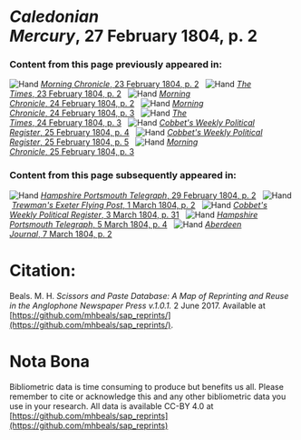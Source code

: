 # *Caledonian Mercury*, 27 February 1804, p. 2  
  
### Content from this page previously appeared in:  
![Hand](http://scissorsandpaste.net/wp-content/uploads/2017/06/smallhandpointer.png) [*Morning Chronicle*, 23 February 1804, p. 2](https://mhbeals.github.io/sap_html/Morning-Chronicle/Morning-Chronicle-23-February-1804-p-2)  
![Hand](http://scissorsandpaste.net/wp-content/uploads/2017/06/smallhandpointer.png) [*The Times*, 23 February 1804, p. 2](https://mhbeals.github.io/sap_html/The-Times/The-Times-23-February-1804-p-2)  
![Hand](http://scissorsandpaste.net/wp-content/uploads/2017/06/smallhandpointer.png) [*Morning Chronicle*, 24 February 1804, p. 2](https://mhbeals.github.io/sap_html/Morning-Chronicle/Morning-Chronicle-24-February-1804-p-2)  
![Hand](http://scissorsandpaste.net/wp-content/uploads/2017/06/smallhandpointer.png) [*Morning Chronicle*, 24 February 1804, p. 3](https://mhbeals.github.io/sap_html/Morning-Chronicle/Morning-Chronicle-24-February-1804-p-3)  
![Hand](http://scissorsandpaste.net/wp-content/uploads/2017/06/smallhandpointer.png) [*The Times*, 24 February 1804, p. 3](https://mhbeals.github.io/sap_html/The-Times/The-Times-24-February-1804-p-3)  
![Hand](http://scissorsandpaste.net/wp-content/uploads/2017/06/smallhandpointer.png) [*Cobbet's Weekly Political Register*, 25 February 1804, p. 4](https://mhbeals.github.io/sap_html/Cobbet's-Weekly-Political-Register/Cobbet's-Weekly-Political-Register-25-February-1804-p-4)  
![Hand](http://scissorsandpaste.net/wp-content/uploads/2017/06/smallhandpointer.png) [*Cobbet's Weekly Political Register*, 25 February 1804, p. 5](https://mhbeals.github.io/sap_html/Cobbet's-Weekly-Political-Register/Cobbet's-Weekly-Political-Register-25-February-1804-p-5)  
![Hand](http://scissorsandpaste.net/wp-content/uploads/2017/06/smallhandpointer.png) [*Morning Chronicle*, 25 February 1804, p. 3](https://mhbeals.github.io/sap_html/Morning-Chronicle/Morning-Chronicle-25-February-1804-p-3)  
  
### Content from this page subsequently appeared in:  
![Hand](http://scissorsandpaste.net/wp-content/uploads/2017/06/smallhandpointer.png) [*Hampshire Portsmouth Telegraph*, 29 February 1804, p. 2](https://mhbeals.github.io/sap_html/Hampshire-Portsmouth-Telegraph/Hampshire-Portsmouth-Telegraph-29-February-1804-p-2)  
![Hand](http://scissorsandpaste.net/wp-content/uploads/2017/06/smallhandpointer.png) [*Trewman's Exeter Flying Post*, 1 March 1804, p. 2](https://mhbeals.github.io/sap_html/Trewman's-Exeter-Flying-Post/Trewman's-Exeter-Flying-Post-1-March-1804-p-2)  
![Hand](http://scissorsandpaste.net/wp-content/uploads/2017/06/smallhandpointer.png) [*Cobbet's Weekly Political Register*, 3 March 1804, p. 31](https://mhbeals.github.io/sap_html/Cobbet's-Weekly-Political-Register/Cobbet's-Weekly-Political-Register-3-March-1804-p-31)  
![Hand](http://scissorsandpaste.net/wp-content/uploads/2017/06/smallhandpointer.png) [*Hampshire Portsmouth Telegraph*, 5 March 1804, p. 4](https://mhbeals.github.io/sap_html/Hampshire-Portsmouth-Telegraph/Hampshire-Portsmouth-Telegraph-5-March-1804-p-4)  
![Hand](http://scissorsandpaste.net/wp-content/uploads/2017/06/smallhandpointer.png) [*Aberdeen Journal*, 7 March 1804, p. 2](https://mhbeals.github.io/sap_html/Aberdeen-Journal/Aberdeen-Journal-7-March-1804-p-2)  


# Citation: 

Beals. M. H. *Scissors and Paste Database: A Map of Reprinting and Reuse in the Anglophone Newspaper Press v.1.0.1.* 2 June 2017. Available at [https://github.com/mhbeals/sap_reprints/](https://github.com/mhbeals/sap_reprints/). 

# Nota Bona

Bibliometric data is time consuming to produce but benefits us all. Please remember to cite or acknowledge this and any other bibliometric data you use in your research. All data is available CC-BY 4.0 at [https://github.com/mhbeals/sap_reprints](https://github.com/mhbeals/sap_reprints)